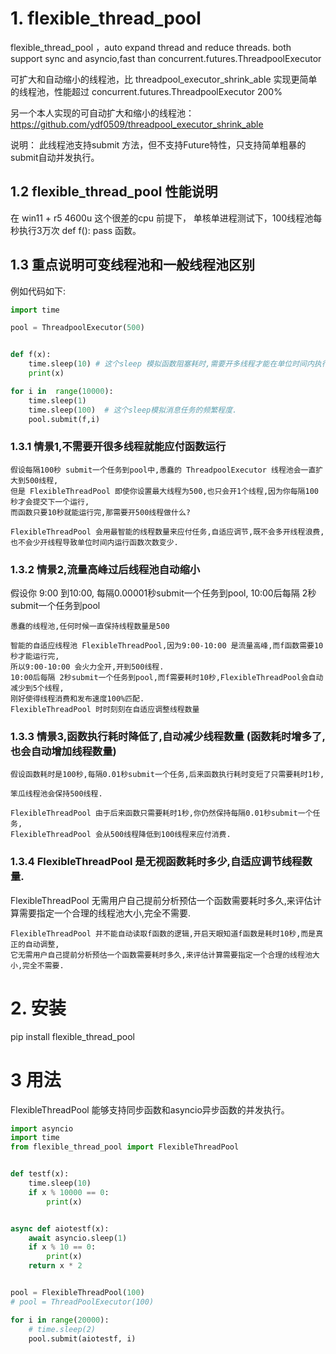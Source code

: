 # 1. flexible_thread_pool

flexible_thread_pool ，auto expand thread and reduce threads. both support sync and asyncio,fast than concurrent.futures.ThreadpoolExecutor

可扩大和自动缩小的线程池，比 threadpool_executor_shrink_able 实现更简单的线程池，性能超过 concurrent.futures.ThreadpoolExecutor 200%

另一个本人实现的可自动扩大和缩小的线程池： https://github.com/ydf0509/threadpool_executor_shrink_able


说明：
此线程池支持submit 方法，但不支持Future特性，只支持简单粗暴的submit自动并发执行。

## 1.2 flexible_thread_pool 性能说明

在 win11 + r5 4600u 这个很差的cpu 前提下， 单核单进程测试下，100线程池每秒执行3万次 def f(): pass    函数。

## 1.3 重点说明可变线程池和一般线程池区别

例如代码如下:
```python
import time

pool = ThreadpoolExecutor(500)


def f(x):
    time.sleep(10) # 这个sleep 模拟函数阻塞耗时,需要开多线程才能在单位时间内执行更多次数的f函数
    print(x)

for i in  range(10000):
    time.sleep(1)
    time.sleep(100)  # 这个sleep模拟消息任务的频繁程度.
    pool.submit(f,i)
```

### 1.3.1 情景1,不需要开很多线程就能应付函数运行
```
假设每隔100秒 submit一个任务到pool中,愚蠢的 ThreadpoolExecutor 线程池会一直扩大到500线程,
但是 FlexibleThreadPool 即使你设置最大线程为500,也只会开1个线程,因为你每隔100秒才会提交下一个运行,
而函数只要10秒就能运行完,那需要开500线程做什么?

FlexibleThreadPool 会用最智能的线程数量来应付任务,自适应调节,既不会多开线程浪费,
也不会少开线程导致单位时间内运行函数次数变少.
```

### 1.3.2 情景2,流量高峰过后线程池自动缩小

假设你 9:00 到10:00, 每隔0.00001秒submit一个任务到pool, 10:00后每隔 2秒submit一个任务到pool

```
愚蠢的线程池,任何时候一直保持线程数量是500

智能的自适应线程池 FlexibleThreadPool,因为9:00-10:00 是流量高峰,而f函数需要10秒才能运行完,
所以9:00-10:00 会火力全开,开到500线程.
10:00后每隔 2秒submit一个任务到pool,而f需要耗时10秒,FlexibleThreadPool会自动减少到5个线程,
刚好使得线程消费和发布速度100%匹配.
FlexibleThreadPool 时时刻刻在自适应调整线程数量
```

### 1.3.3 情景3,函数执行耗时降低了,自动减少线程数量 (函数耗时增多了,也会自动增加线程数量)

```
假设函数耗时是100秒,每隔0.01秒submit一个任务,后来函数执行耗时变短了只需要耗时1秒,

笨瓜线程池会保持500线程.

FlexibleThreadPool 由于后来函数只需要耗时1秒,你仍然保持每隔0.01秒submit一个任务,
FlexibleThreadPool 会从500线程降低到100线程来应付消费.
```

### 1.3.4 FlexibleThreadPool 是无视函数耗时多少,自适应调节线程数量.

FlexibleThreadPool 无需用户自己提前分析预估一个函数需要耗时多久,来评估计算需要指定一个合理的线程池大小,完全不需要.

```
FlexibleThreadPool 并不能自动读取f函数的逻辑,开启天眼知道f函数是耗时10秒,而是真正的自动调整,
它无需用户自己提前分析预估一个函数需要耗时多久,来评估计算需要指定一个合理的线程池大小,完全不需要.
```


# 2. 安装
pip install flexible_thread_pool


# 3 用法

FlexibleThreadPool 能够支持同步函数和asyncio异步函数的并发执行。

```python
import asyncio
import time
from flexible_thread_pool import FlexibleThreadPool


def testf(x):
    time.sleep(10)
    if x % 10000 == 0:
        print(x)


async def aiotestf(x):
    await asyncio.sleep(1)
    if x % 10 == 0:
        print(x)
    return x * 2


pool = FlexibleThreadPool(100)
# pool = ThreadPoolExecutor(100)

for i in range(20000):
    # time.sleep(2)
    pool.submit(aiotestf, i)
```



